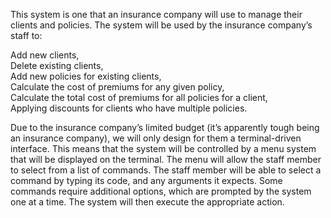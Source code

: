 This system is one that an insurance company will use to manage their clients and policies. The system will be used by the insurance company’s staff to:

Add new clients, <br />
Delete existing clients, <br />
Add new policies for existing clients, <br />
Calculate the cost of premiums for any given policy, <br />
Calculate the total cost of premiums for all policies for a client, <br />
Applying discounts for clients who have multiple policies. <br />

Due to the insurance company’s limited budget (it’s apparently tough being an insurance company), we will only design for them a terminal-driven interface. This means that the system will be controlled by a menu system that will be displayed on the terminal. The menu will allow the staff member to select from a list of commands. The staff member will be able to select a command by typing its code, and any arguments it expects. Some commands require additional options, which are prompted by the system one at a time. The system will then execute the appropriate action.
